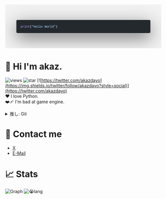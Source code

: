 ![banner](img/hello_world.png)

# 👋 Hi I'm akaz.
![views](https://komarev.com/ghpvc/?username=akazdayo&color=lightgray)
![star](https://img.shields.io/github/stars/akazdayo?style=social)
[![https://twitter.com/akazdayo](https://img.shields.io/twitter/follow/akazdayo?style=social)](https://twitter.com/akazdayo)  
❤️ I love Python.  
❤️‍🩹  I'm bad at game engine.  
<details>
  <summary>推し: Git</summary>
  <code>$ git init
$ git add .
$ git commit -m"First Commit"
$ git push origin main</code>
</details>

# 📮 Contact me
* [X](https://twitter.com/akazdayo)
* [E-Mail](mailto:akaz_dango@tutanota.com)



# 📈 Stats
![Graph](http://github-profile-summary-cards.vercel.app/api/cards/profile-details?username=akazdayo&theme=zenburn)
![😭lang](http://github-profile-summary-cards.vercel.app/api/cards/repos-per-language?username=akazdayo&theme=zenburn&exclude=)
